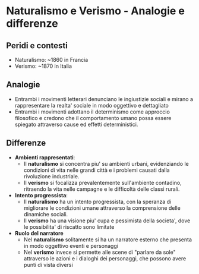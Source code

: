 # Naturalismo e Verismo - Analogie e differenze
## Peridi e contesti
- Naturalismo: ~1860 in Francia
- Verismo: ~1870 in Italia

## Analogie
- Entrambi i movimenti letterari denunciano le ingiustizie sociali e mirano a rappresentare la realta' sociale in modo
oggettivo e dettagliato
- Entrambi i movimenti adottano il determinismo come approccio filosofico e credono che il comportamento umano possa 
essere spiegato attraverso cause ed effetti deterministici.

## Differenze
- **Ambienti rappresentati**:
  - Il **naturalismo** si concentra piu' su ambienti urbani, evidenziando le condizioni di vita nelle grandi città e i 
  problemi causati dalla rivoluzione industriale.
  - Il **verismo** si focalizza prevalentemente sull'ambiente contadino, ritraendo la vita nelle campagne e le difficoltà
  delle classi rurali.
- **Intento progressista**:
  - Il **naturalismo** ha un intento progressista, con la speranza di migliorare le condizioni umane attraverso la
  comprensione delle dinamiche sociali.
  - Il **verismo** ha una visione piu' cupa e pessimista della societa', dove le possibilita' di riscatto sono limitate
- **Ruolo del narratore**
  - Nel **naturalismo** solitamente si ha un narratore esterno che presenta in modo oggettivo eventi e personaggi
  - Nel **verismo** invece si permette alle scene di "parlare da sole" attraverso le azioni e i dialoghi dei personaggi,
  che possono avere punti di vista diversi